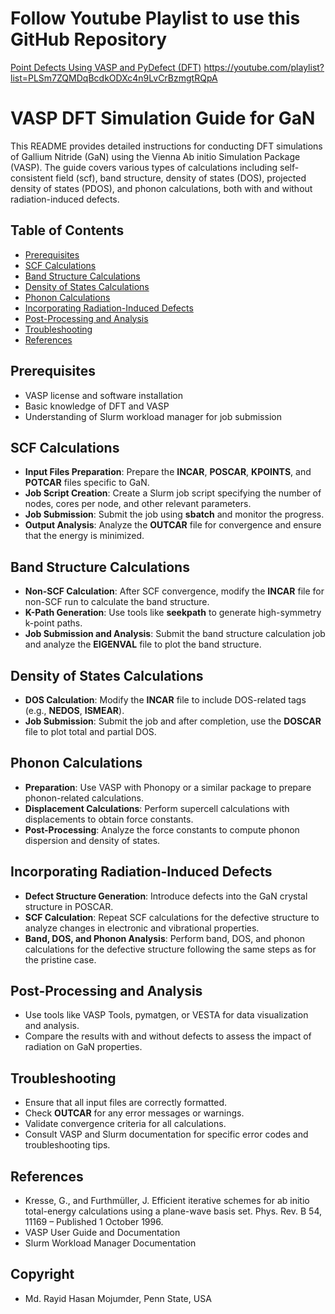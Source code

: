 # Follow Youtube Playlist to use this GitHub Repository
[Point Defects Using VASP and PyDefect (DFT)](https://www.youtube.com/playlist?list=PLSm7ZQMDqBcdkODXc4n9LvCrBzmgtRQpA)
https://youtube.com/playlist?list=PLSm7ZQMDqBcdkODXc4n9LvCrBzmgtRQpA

# VASP DFT Simulation Guide for GaN
This README provides detailed instructions for conducting DFT simulations of Gallium Nitride (GaN) using the Vienna Ab initio Simulation Package (VASP). The guide covers various types of calculations including self-consistent field (scf), band structure, density of states (DOS), projected density of states (PDOS), and phonon calculations, both with and without radiation-induced defects.

## Table of Contents
- [Prerequisites](https://github.com/rayid-mojumder/DFT-simulation-VASP/blob/main/README.md#prerequisites)
- [SCF Calculations](https://github.com/rayid-mojumder/DFT-simulation-VASP/blob/main/README.md#scf-calculations)
- [Band Structure Calculations](https://github.com/rayid-mojumder/DFT-simulation-VASP/blob/main/README.md#band-structure-calculations)
- [Density of States Calculations](https://github.com/rayid-mojumder/DFT-simulation-VASP/blob/main/README.md#density-of-states-calculations)
- [Phonon Calculations](https://github.com/rayid-mojumder/DFT-simulation-VASP/blob/main/README.md#phonon-calculations)
- [Incorporating Radiation-Induced Defects](https://github.com/rayid-mojumder/DFT-simulation-VASP/blob/main/README.md#incorporating-radiation-induced-defects)
- [Post-Processing and Analysis](https://github.com/rayid-mojumder/DFT-simulation-VASP/blob/main/README.md#post-processing-and-analysis)
- [Troubleshooting](https://github.com/rayid-mojumder/DFT-simulation-VASP/blob/main/README.md#troubleshooting)
- [References](https://github.com/rayid-mojumder/DFT-simulation-VASP/blob/main/README.md#references)

## Prerequisites
* VASP license and software installation
* Basic knowledge of DFT and VASP
* Understanding of Slurm workload manager for job submission

## SCF Calculations
* **Input Files Preparation**: Prepare the **INCAR**, **POSCAR**, **KPOINTS**, and **POTCAR** files specific to GaN.
* **Job Script Creation**: Create a Slurm job script specifying the number of nodes, cores per node, and other relevant parameters.
* **Job Submission**: Submit the job using **sbatch** and monitor the progress.
* **Output Analysis**: Analyze the **OUTCAR** file for convergence and ensure that the energy is minimized.

## Band Structure Calculations
* **Non-SCF Calculation**: After SCF convergence, modify the **INCAR** file for non-SCF run to calculate the band structure.
* **K-Path Generation**: Use tools like **seekpath** to generate high-symmetry k-point paths.
* **Job Submission and Analysis**: Submit the band structure calculation job and analyze the **EIGENVAL** file to plot the band structure.

## Density of States Calculations
* **DOS Calculation**: Modify the **INCAR** file to include DOS-related tags (e.g., **NEDOS**, **ISMEAR**).
* **Job Submission**: Submit the job and after completion, use the **DOSCAR** file to plot total and partial DOS.

## Phonon Calculations
* **Preparation**: Use VASP with Phonopy or a similar package to prepare phonon-related calculations.
* **Displacement Calculations**: Perform supercell calculations with displacements to obtain force constants.
* **Post-Processing**: Analyze the force constants to compute phonon dispersion and density of states.

## Incorporating Radiation-Induced Defects
* **Defect Structure Generation**: Introduce defects into the GaN crystal structure in POSCAR.
* **SCF Calculation**: Repeat SCF calculations for the defective structure to analyze changes in electronic and vibrational properties.
* **Band, DOS, and Phonon Analysis**: Perform band, DOS, and phonon calculations for the defective structure following the same steps as for the pristine case.

## Post-Processing and Analysis
* Use tools like VASP Tools, pymatgen, or VESTA for data visualization and analysis.
* Compare the results with and without defects to assess the impact of radiation on GaN properties.

## Troubleshooting
* Ensure that all input files are correctly formatted.
* Check **OUTCAR** for any error messages or warnings.
* Validate convergence criteria for all calculations.
* Consult VASP and Slurm documentation for specific error codes and troubleshooting tips.

## References
* Kresse, G., and Furthmüller, J. Efficient iterative schemes for ab initio total-energy calculations using a plane-wave basis set. Phys. Rev. B 54, 11169 – Published 1 October 1996.
* VASP User Guide and Documentation
* Slurm Workload Manager Documentation

## Copyright
* Md. Rayid Hasan Mojumder, Penn State, USA
